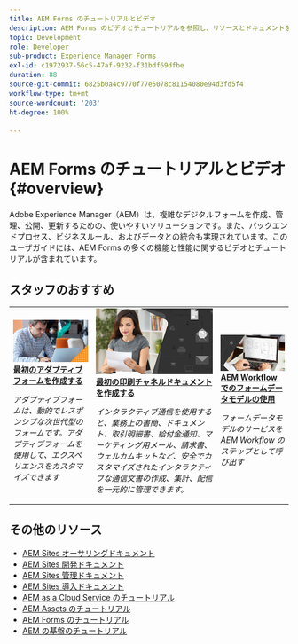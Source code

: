 ```yaml
---
title: AEM Forms のチュートリアルとビデオ
description: AEM Forms のビデオとチュートリアルを参照し、リソースとドキュメントを参照して質問の答えを見つけてください。
topic: Development
role: Developer
sub-product: Experience Manager Forms
exl-id: c1972937-56c5-47af-9232-f31bdf69dfbe
duration: 88
source-git-commit: 6825b0a4c9770f77e5078c81154080e94d3fd5f4
workflow-type: tm+mt
source-wordcount: '203'
ht-degree: 100%

---
```


# AEM Forms のチュートリアルとビデオ {#overview}

Adobe Experience Manager（AEM）は、複雑なデジタルフォームを作成、管理、公開、更新するための、使いやすいソリューションです。また、バックエンドプロセス、ビジネスルール、およびデータとの統合も実現されています。このユーザガイドには、AEM Forms の多くの機能と性能に関するビデオとチュートリアルが含まれています。

<div id="recs-overview-body-1"></div>
<div id="recs-overview-body-2"></div>
<div id="recs-overview-body-3"></div>
<div id="recs-overview-body-4"></div>
<div id="recs-overview-body-5"></div>
<div id="recs-overview-body-6"></div>

<div id="staff-picks-section">

## スタッフのおすすめ

<table>
<tr>
  <td>
    <a href="./creating-your-first-adaptive-form/introduction-and-setup.md">
      <img alt="最初のアダプティブフォームを作成する" src="./assets/afhero.png" />
    </a>
    <div>
      <a href="./creating-your-first-adaptive-form/introduction-and-setup.md">
 <strong>最初のアダプティブフォームを作成する</strong>
 </a>
    </div>
    <p>
    <em>アダプティブフォームは、動的でレスポンシブな次世代型のフォームです。アダプティブフォームを使用して、エクスペリエンスをカスタマイズできます</em>
    <p>
  </td>
   <td>
    <a href="./ic-print-channel-tutorial/introduction.md">
      <img alt="最初の印刷チャネルドキュメントを作成する" src="./assets/correspondence-management1.png" />
    </a>
    <div>
      <a href="./ic-print-channel-tutorial/introduction.md">
 <strong>最初の印刷チャネルドキュメントを作成する</strong>
 </a>
    </div>
    <p>
    <em>インタラクティブ通信を使用すると、業務上の書簡、ドキュメント、取引明細書、給付金通知、マーケティング用メール、請求書、ウェルカムキットなど、安全でカスタマイズされたインタラクティブな通信文書の作成、集計、配信を一元的に管理できます。</em>
    <p>
  </td>
  <td>
    <a href="./adaptive-forms/form-data-model-service-as-step-in-workflow-video-use.md">
      <img alt="AEM Workflow でのフォームデータモデルの使用" src="./assets/fdmlogo.png" />
    </a>
    <div>
      <a href="./adaptive-forms/form-data-model-service-as-step-in-workflow-video-use.md">
 <strong>AEM Workflow でのフォームデータモデルの使用</strong>
 </a>
    </div>
    <p>
    <em>フォームデータモデルのサービスを AEM Workflow のステップとして呼び出す</em>
    <p>
  </td>
</tr>
</table>

</div>


## その他のリソース

* [AEM Sites オーサリングドキュメント](https://experienceleague.adobe.com/docs/experience-manager-65/authoring/home.html?lang=ja)
* [AEM Sites 開発ドキュメント](https://experienceleague.adobe.com/docs/experience-manager-65/developing/home.html?lang=ja)
* [AEM Sites 管理ドキュメント](https://experienceleague.adobe.com/docs/experience-manager-65/administering/home.html?lang=ja)
* [AEM Sites 導入ドキュメント](https://experienceleague.adobe.com/docs/experience-manager-65/deploying/home.html?lang=ja)
* [AEM as a Cloud Service のチュートリアル](/help/cloud-service/overview.md)
* [AEM Assets のチュートリアル](/help/assets/overview.md)
* [AEM Forms のチュートリアル](/help/forms/overview.md)
* [AEM の基盤のチュートリアル](/help/foundation/overview.md)
